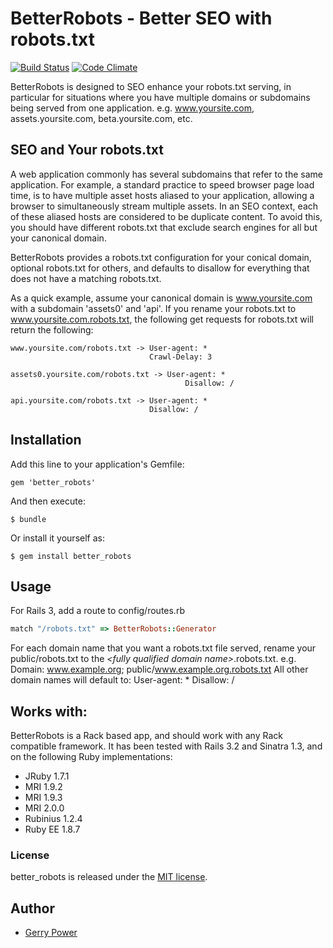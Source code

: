 # BetterRobots - Better SEO with robots.txt
[![Build Status](https://travis-ci.org/gerrypower/better_robots.png?branch=master)](https://travis-ci.org/gerrypower/better_robots)
[![Code Climate](https://codeclimate.com/github/gerrypower/better_robots.png)](https://codeclimate.com/github/gerrypower/better_robots)

BetterRobots is designed to SEO enhance your robots.txt serving, in particular for situations where
you have multiple domains or subdomains being served from one application. e.g. www.yoursite.com,
assets.yoursite.com, beta.yoursite.com, etc.

## SEO and Your robots.txt

A web application commonly has several subdomains that refer to the same application. For example,
a standard practice to speed browser page load time, is to have multiple asset hosts aliased to your
application, allowing a browser to simultaneously stream multiple assets. In an SEO context, each of
these aliased hosts are considered to be duplicate content. To avoid this, you should have different
robots.txt that exclude search engines for all but your canonical domain.

BetterRobots provides a robots.txt configuration for your conical domain, optional robots.txt for others,
and defaults to disallow for everything that does not have a matching robots.txt.

As a quick example, assume your canonical domain is www.yoursite.com with a subdomain 'assets0' and
'api'. If you rename your robots.txt to www.yoursite.com.robots.txt, the following get requests for
robots.txt will return the following:

    www.yoursite.com/robots.txt -> User-agent: *
                                   Crawl-Delay: 3

    assets0.yoursite.com/robots.txt -> User-agent: *
                                           Disallow: /

    api.yoursite.com/robots.txt -> User-agent: *
                                   Disallow: /


## Installation

Add this line to your application's Gemfile:

    gem 'better_robots'

And then execute:

    $ bundle

Or install it yourself as:

    $ gem install better_robots

## Usage

For Rails 3, add a route to config/routes.rb
```ruby
match "/robots.txt" => BetterRobots::Generator
```

For each domain name that you want a robots.txt file served, rename your public/robots.txt to
the *\<fully qualified domain name\>*.robots.txt. e.g. Domain: www.example.org; public/www.example.org.robots.txt
All other domain names will default to:
    User-agent: *
    Disallow: /

## <a name="works_with"></a>Works with:

BetterRobots is a Rack based app, and should work with any Rack compatible framework. It has been tested with
Rails 3.2 and Sinatra 1.3, and on the following Ruby implementations:

* JRuby 1.7.1
* MRI 1.9.2
* MRI 1.9.3
* MRI 2.0.0
* Rubinius 1.2.4
* Ruby EE 1.8.7

### License

better_robots is released under the [MIT license](http://www.opensource.org/licenses/MIT).

## Author

* [Gerry Power](https://github.com/gerrypower)



